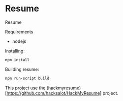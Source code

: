 # Resume
Resume

Requirements
- nodejs

Installing:
```bash
npm install
```

Building resume:
```bash
npm run-script build
```

This project use the (hackmyresume)[https://github.com/hacksalot/HackMyResume] project.
